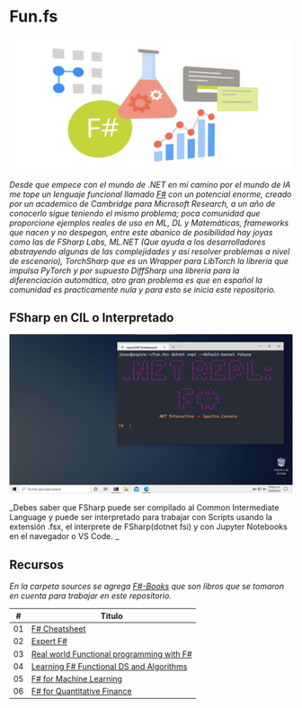 # Fun.fs

![](/Sources/fsharp.svg)

_Desde que empece con el mundo de .NET en mí camino por el mundo de IA me tope un lenguaje funcional llamado [F#](https://fsharp.org/) con un potencial enorme, creado por un academico de Cambridge para Microsoft Research, a un año de conocerlo sigue teniendo el mismo problema; poca comunidad que proporcione ejemplos reales de uso en ML, DL y Matemáticas, frameworks que nacen y no despegan, entre este abanico de posibilidad hay joyas como las de FSharp Labs, ML.NET (Que ayuda a los desarrolladores abstrayendo algunas de las complejidades y así resolver problemas a nivel de escenario), TorchSharp que es un Wrapper para LibTorch la librería que impulsa PyTorch y por supuesto DiffSharp una librería para la diferenciación automática, otro gran problema es que en español la comunidad es practicamente nula y para esto se inicia este repositorio._

## FSharp en CIL o Interpretado

![](/Sources/fsharp.png)

_Debes saber que FSharp puede ser compilado al Common Intermediate Language y puede ser interpretado para trabajar con Scripts usando la extensión .fsx, el interprete de FSharp(dotnet fsi) y con Jupyter Notebooks en el navegador o VS Code. _

## Recursos  

_En la carpeta sources se agrega [F#-Books](https://github.com/Jonas-Lara/Fun.fs/tree/master/Sources/F%23-Books) que son libros que se tomaron en cuenta para trabajar en este repositorio._

| # | Titulo |
|---| -----------------------------|
|01|[F# Cheatsheet](https://github.com/Jonas-Lara/Fun.fs/blob/master/Sources/F%23-Books/0.-F%23-Cheatsheet.pdf) 
|02|[Expert F#](https://github.com/Jonas-Lara/Fun.fs/blob/master/Sources/F%23-Books/1.-Expert-F%23.pdf) 
|03|[Real world Functional programming with F#](https://github.com/Jonas-Lara/Fun.fs/blob/master/Sources/F%23-Books/5.-Real-World-Functional-programming-with-F%23.pdf) 
|04|[Learning F# Functional DS and Algorithms](https://github.com/Jonas-Lara/Fun.fs/blob/master/Sources/F%23-Books/2.-Learning-F%23-Functional-Data-Structures-and-Algorithms.pdf) 
|05|[F# for Machine Learning](https://github.com/Jonas-Lara/Fun.fs/blob/master/Sources/F%23-Books/3.-F%23-for-Machine-Learning-Essentials.pdf/) 
|06|[F# for Quantitative Finance](https://github.com/Jonas-Lara/Fun.fs/blob/master/Sources/F%23-Books/4.-F%23-for-Quantitative-Finance.pdf) 

